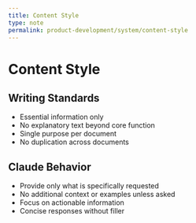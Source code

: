 ```yaml
---
title: Content Style
type: note
permalink: product-development/system/content-style
---
```


# Content Style

## Writing Standards
- Essential information only
- No explanatory text beyond core function
- Single purpose per document
- No duplication across documents

## Claude Behavior
- Provide only what is specifically requested
- No additional context or examples unless asked
- Focus on actionable information
- Concise responses without filler